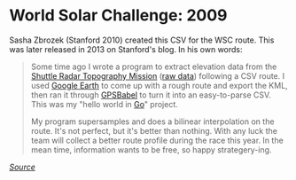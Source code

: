 # World Solar Challenge: 2009

Sasha Zbrozek (Stanford 2010) created this CSV for the WSC route. This was
later released in 2013 on Stanford's blog. In his own words:

> Some time ago I wrote a program to extract elevation data from the 
> [Shuttle Radar Topography Mission](http://en.wikipedia.org/wiki/SRTM) 
> ([raw data](http://dds.cr.usgs.gov/srtm/version2_1/)) following a CSV route. 
> I used [Google Earth](http://earth.google.com/) to come up with a rough 
> route and export the KML, then ran it through 
> [GPSBabel](http://www.gpsbabel.org/) to turn it into an easy-to-parse CSV. 
> This was my "hello world in [Go](http://golang.org/)" project.
>
> My program supersamples and does a bilinear interpolation on the route. It's 
> not perfect, but it's better than nothing. With any luck the team will 
> collect a better route profile during the race this year. In the mean time, 
> information wants to be free, so happy strategery-ing.

[_Source_](https://solarcar.stanford.edu/2013/10/wsc-route-elevation-profile/)
